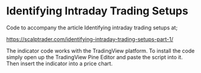 # Identifying Intraday Trading Setups
Code to accompany the article Identifying intraday trading setups at;

https://scalptrader.com/identifying-intraday-trading-setups-part-1/

The indicator code works with the TradingView platform. To install the code simply open up the TradingView Pine Editor and paste the script into it. Then insert the indicator into a price chart.
